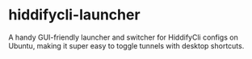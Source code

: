 # hiddifycli-launcher
A handy GUI-friendly launcher and switcher for HiddifyCli configs on Ubuntu, making it super easy to toggle tunnels with desktop shortcuts.
